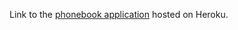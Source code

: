Link to the [phonebook application](https://enigmatic-shelf-94699.herokuapp.com/) hosted on Heroku.
